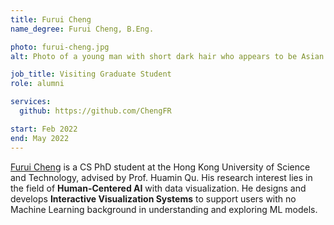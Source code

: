```yaml
---
title: Furui Cheng
name_degree: Furui Cheng, B.Eng.

photo: furui-cheng.jpg
alt: Photo of a young man with short dark hair who appears to be Asian. He’s wearing glasses with square lenses and a white graphic T-shirt and standing outside with trees seen in the background.

job_title: Visiting Graduate Student
role: alumni

services:
  github: https://github.com/ChengFR

start: Feb 2022
end: May 2022
---
```

[Furui Cheng](https://www.furuicheng.tech/) is a CS PhD student at the Hong Kong University of Science and Technology, advised by Prof. Huamin Qu. 
His research interest lies in the field of **Human-Centered AI** with data visualization. He designs and develops **Interactive Visualization Systems** to support users with no Machine Learning background in understanding and exploring ML models.